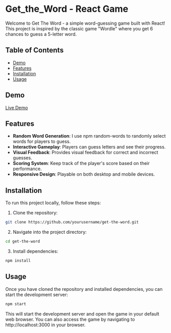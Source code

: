 # Get_the_Word - React Game


Welcome to Get The Word - a simple word-guessing game built with React! This project is inspired by the classic game "Wordle" where you get 6 chances to guess a 5-letter word.

## Table of Contents

- [Demo](#demo)
- [Features](#features)
- [Installation](#installation)
- [Usage](#usage)
  
## Demo

[Live Demo](#) <!-- Add a link to the live demo once deployed -->

## Features

- **Random Word Generation**: I use npm random-words to randomly select words for players to guess.
- **Interactive Gameplay**: Players can guess letters and see their progress.
- **Visual Feedback**: Provides visual feedback for correct and incorrect guesses.
- **Scoring System**: Keep track of the player's score based on their performance.
- **Responsive Design**: Playable on both desktop and mobile devices.

## Installation

To run this project locally, follow these steps:

1. Clone the repository:

```bash
git clone https://github.com/yourusername/get-the-word.git
```
2. Navigate into the project directory:
```bash
cd get-the-word
```
3. Install dependencies:
```bash
npm install
```

## Usage
Once you have cloned the repository and installed dependencies, you can start the development server:
```bash
npm start
```
This will start the development server and open the game in your default web browser. You can also access the game by navigating to http://localhost:3000 in your browser.
